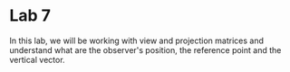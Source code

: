 # Lab 7

In this lab, we will be working with view and projection matrices and understand what are the observer's position, the reference point and the vertical vector.
